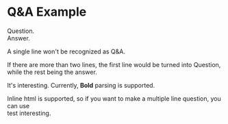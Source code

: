# Q&A Example

Question.  
Answer.

A single line won't be recognized as Q&A.

If there are more than two lines, the first line would be turned into Question,  
while the rest
being the answer.

It's interesting.
Currently, **Bold** parsing is supported.

Inline html is supported, so if you want to make a multiple line question, you can use <br> test
interesting.